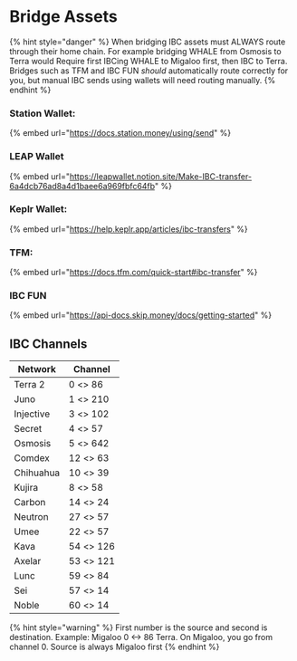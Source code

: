 # Bridge Assets

{% hint style="danger" %}
When bridging IBC assets must ALWAYS  route through their home chain. For example bridging WHALE from Osmosis to Terra would Require first IBCing WHALE to Migaloo first, then IBC to Terra. Bridges such as TFM and IBC FUN _should_ automatically route correctly for you, but manual IBC sends using wallets will need routing manually.
{% endhint %}

### Station Wallet:

{% embed url="https://docs.station.money/using/send" %}

### LEAP Wallet

{% embed url="https://leapwallet.notion.site/Make-IBC-transfer-6a4dcb76ad8a4d1baee6a969fbfc64fb" %}

### Keplr Wallet:

{% embed url="https://help.keplr.app/articles/ibc-transfers" %}

### TFM:

{% embed url="https://docs.tfm.com/quick-start#ibc-transfer" %}

### IBC FUN

{% embed url="https://api-docs.skip.money/docs/getting-started" %}

## IBC Channels

| Network   | Channel   |
| --------- | --------- |
| Terra 2   | 0 <> 86   |
| Juno      | 1 <> 210  |
| Injective | 3 <> 102  |
| Secret    | 4 <> 57   |
| Osmosis   | 5 <> 642  |
| Comdex    | 12 <> 63  |
| Chihuahua | 10 <> 39  |
| Kujira    | 8 <> 58   |
| Carbon    | 14 <> 24  |
| Neutron   | 27 <> 57  |
| Umee      | 22 <> 57  |
| Kava      | 54 <> 126 |
| Axelar    | 53 <> 121 |
| Lunc      | 59 <> 84  |
| Sei       | 57 <> 14  |
| Noble     | 60 <> 14  |

{% hint style="warning" %}
First number is the source and second is destination. Example: Migaloo 0 <-> 86 Terra. On Migaloo, you go from channel 0. Source is always Migaloo first
{% endhint %}
